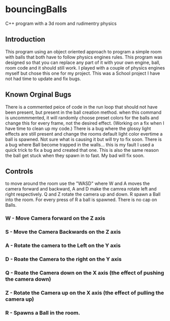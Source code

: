 # bouncingBalls
C++ program with a 3d room and rudimentry physics

## Introduction
This program using an object oriented approach to program a simple room with balls that both have to follow physics engines rules. This program was designed so that you can replace any part of it with your own engine, ball, room code and it should still work. I played with a couple of physics engines myself but chose this one for my project. This was a School project I have not had time to update and fix bugs.
## Known Orginal Bugs
There is a commented peice of code in the run loop that should not have been present, but present in the ball creation method. when this command is uncommmented, it will randomly choose preset colors for the balls and change this for every frame, not the desired effect. (Working on a fix when I have time to clean up my code.)
There is a bug where the glossy light effects are still present and change the rooms default light color evertime a ball is spawned. Not sure what is causing it but will try to fix soon.
There is a bug where Ball become trapped in the walls... this is my fault I used a quick trick to fix a bug and created that one. This is also the same reason the ball get stuck when they spawn in to fast. My bad will fix soon.
## Controls
to move around the room use the "WASD" where W and A moves the camera forward and backward, A and D make the camrea rotate left and right respectively. Q and Z rotate the camera up and down. R spawn a Ball into the room. For every press of R a ball is spawned. There is no cap on Balls.
### W - Move Camera forward on the Z axis
### S - Move the Camera Backwards on the Z axis
### A - Rotate the camera to the Left on the Y axis
### D - Roate the Camera to the right on the Y axis
### Q - Roate the Camera down on the X axis (the effect of pushing the camera down)
### Z - Rotate the Camera up on the X axis (the effect of pulling the camera up)
### R - Spawns a Ball in the room.

